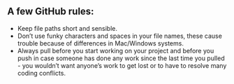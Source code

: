 ## A few GitHub rules:

- Keep file paths short and sensible.
- Don’t use funky characters and spaces in your file names, these cause trouble because of differences in Mac/Windows systems.
- Always pull before you start working on your project and before you push in case someone has done any work since the last time you pulled - you wouldn’t want anyone’s work to get lost or to have to resolve many coding conflicts.
